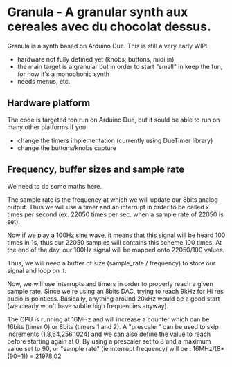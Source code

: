 # Granula - A granular synth aux cereales avec du chocolat dessus.

Granula is a synth based on Arduino Due.
This is still a very early WIP:

  - hardware not fully defined yet (knobs, buttons, midi in)
  - the main target is a granular but in order to start "small" in keep the fun, for now it's a monophonic synth
  - needs menus, etc.

## Hardware platform

The code is targeted ton run on Arduino Due, but it sould be able to run on many other platforms if you:

  - change the timers implementation (currently using DueTimer library)
  - change the buttons/knobs capture


## Frequency, buffer sizes and sample rate

We need to do some maths here.

The sample rate is the frequency at which we will update our 8bits analog output.
Thus we will use a timer and an interrupt in order to be called x times per second (ex. 22050 times per sec. when a sample rate of 22050 is set).

Now if we play a 100Hz sine wave, it means that this signal will be heard 100 times in 1s, thus our 22050 samples will contains this scheme 100 times.
At the end of the day, our 100Hz signal will be mapped onto 22050/100 values.

Thus, we will need a buffer of size (sample_rate / frequency) to store our signal and loop on it.

Now, we will use interrupts and timers in order to properly reach a given sample rate. Since we're using an 8bits DAC, trying to reach 9kHz for Hi res audio is pointless. Basically, anything around 20kHz would be a good start (we clearly won't have subtle high frequencies anyway).

The CPU is running at 16MHz and will increase a counter which can be 16bits (timer 0) or 8bits (timers 1 and 2). A "prescaler" can be used to skip increments (1,8,64,256,1024) and we can also define the value to reach before starting again at 0.
By using a prescaler set to 8 and a maximum value set to 90, or "sample rate" (ie interrupt frequency) will be : 16MHz/(8*(90+1)) = 21978,02
